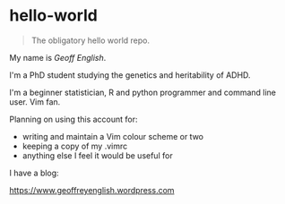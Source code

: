 # hello-world

> The obligatory hello world repo.

My name is *Geoff English*.

I'm a PhD student studying the genetics and heritability of ADHD.

I'm a beginner statistician, R and python programmer and command line user. Vim fan.

Planning on using this account for:

- writing and maintain a Vim colour scheme or two
- keeping a copy of my .vimrc
- anything else I feel it would be useful for

I have a blog:

https://www.geoffreyenglish.wordpress.com
